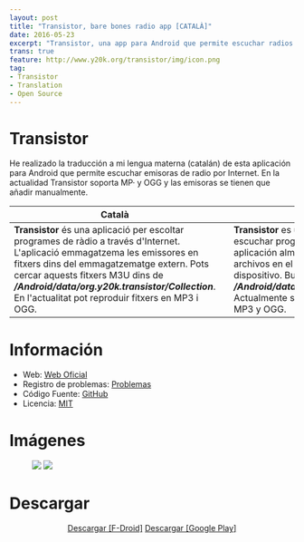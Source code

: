 ```yaml
---
layout: post
title: "Transistor, bare bones radio app [CATALÀ]"
date: 2016-05-23
excerpt: "Transistor, una app para Android que permite escuchar radios por Internet (Streaming)."
trans: true
feature: http://www.y20k.org/transistor/img/icon.png
tag:
- Transistor
- Translation
- Open Source
---
```


# Transistor

He realizado la traducción a mi lengua materna (catalán) de esta aplicación para Android que permite escuchar emisoras de radio por Internet. En la actualidad Transistor soporta MP· y OGG y las emisoras se tienen que añadir manualmente.

| Català | | Castellano | | English |
| -------- | :-: | -------- | :-: | -------- |
| **Transistor** és una aplicació per escoltar programes de ràdio a través d'Internet. L'aplicació emmagatzema les emissores en fitxers dins del emmagatzematge extern. Pots cercar aquests fitxers M3U dins de ***/Android/data/org.y20k.transistor/Collection***. En l'actualitat pot reproduir fitxers en MP3 i OGG. |    | **Transistor** es una aplicación simple para escuchar programas de radio por Internet. La aplicación almacena las estaciones como archivos en el almacenamiento externo de tu dispositivo. Busca los archivos del tipo m3u en ***/Android/data/org.y20k.transistor/Collection***. Actualmente soporta streams codificados en MP3 y OGG. |    | **Transistor** is a bare bones app for listening to radio programs over the internet. The app stores stations as files on your device's external storage. Look for files of type m3u within ***/Android/data/org.y20k.transistor/Collection***. It currently understands streams encoded in MP3 and OGG. |

# Información

* Web: [Web Oficial](http://www.y20k.org/transistor/)
* Registro de problemas: [Problemas](https://github.com/y20k/transistor/issues)
* Código Fuente: [GitHub](https://github.com/y20k/transistor)
* Licencia: [MIT](https://www.gnu.org/licenses/license-list.html#X11License)

# Imágenes

<figure class="half">    
    <a href="https://lh3.googleusercontent.com/1C_zqJv0u27kT4XvlWqz1MKD9cKECoHIR65aDDVmFwVZDl0AytcLz8ra7IpV2jFz4Uo=h900"><img src="https://lh3.googleusercontent.com/1C_zqJv0u27kT4XvlWqz1MKD9cKECoHIR65aDDVmFwVZDl0AytcLz8ra7IpV2jFz4Uo=h900"></a>
    <a href="https://lh3.googleusercontent.com/aIzT-ZnXnbPJzaJL2Ues9_Cjzw1uTSaZpIPhMh7ssT1nf7rE4fKsackIFZOeYjNu6Q=h900"><img src="https://lh3.googleusercontent.com/aIzT-ZnXnbPJzaJL2Ues9_Cjzw1uTSaZpIPhMh7ssT1nf7rE4fKsackIFZOeYjNu6Q=h900"></a>
</figure>

# Descargar

<center>
<a href="https://f-droid.org/repository/browse/?fdid=org.y20k.transistor" class="btn btn-danger"><span class="fa fa-download"> </span> Descargar [F-Droid]</a>
<a href="https://play.google.com/store/apps/details?id=org.y20k.transistor" class="btn btn-danger"><span class="fa fa-download"> </span> Descargar [Google Play]</a>
</center>
